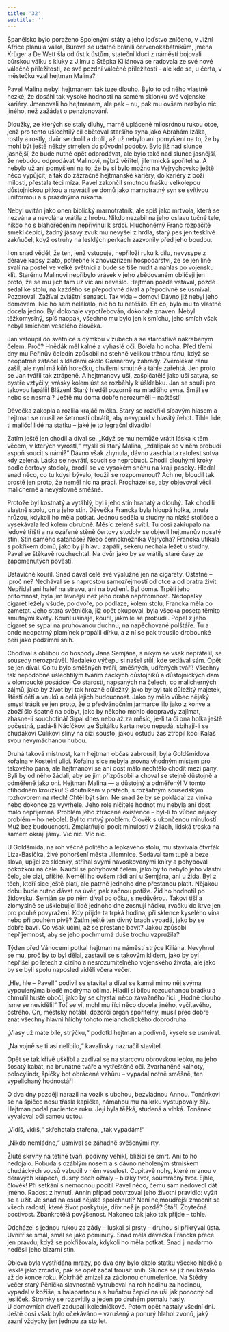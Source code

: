 ```yaml
---
title: '32'
subtitle: ''
---
```


Španělsko bylo poraženo Spojenými státy a jeho loďstvo zničeno, v Jižní Africe planula válka, Búrové se udatně bránili červenokabátníkům, jména Krüger a De Wett šla od úst k ústům, stateční kluci z náměstí bojovali búrskou válku s kluky z Jilmu a Štěpka Kiliánová se radovala ze své nové válečné příležitosti, ze své pozdní válečné příležitosti – ale kde se, u čerta, v městečku vzal hejtman Malina?

Pavel Malina nebyl hejtmanem tak tuze dlouho. Bylo to od něho vlastně hezké, že dosáhl tak vysoké hodnosti na samém sklonku své vojenské kariéry. Jmenovali ho hejtmanem, ale pak – nu, pak mu ovšem nezbylo nic jiného, než zažádat o penzionování.

Dloužky, ze kterých se staly dluhy, marně uplácené milosrdnou rukou otce, jenž pro tento ušlechtilý cíl obětoval staršího syna jako Abrahám Izáka, rostly a rostly, dvůr se drolil a drolil, až už nebylo ani pomyšlení na to, že by mohl být ještě někdy stmelen do původní podoby. Bylo již nad slunce jasnější, že bude nutné opět odprodávat, ale bylo také nad slunce jasnější, že nebudou odprodávat Malinovi, nýbrž věřitel, jilemnická spořitelna. A nebylo už ani pomyšlení na to, že by si bylo možno na Vejrychovsko ještě něco vypůjčit, a tak do zázračné hejtmanské kariéry, do kariéry z boží milosti, přestala téci míza. Pavel zakončil smutnou frašku velkolepou důstojnickou pitkou a navrátil se domů jako marnotratný syn se svítivou uniformou a s prázdnýma rukama.

Nebyl uvítán jako onen biblický marnotratník, ale spíš jako mrtvola, která se nezvána a nevolána vrátila z hrobu. Nikdo nezabil na jeho oslavu tučné tele, nikdo ho s blahořečením nepřivinul k srdci. Hluchoněmý Franc rozpačitě smekl čepici, žádný jásavý zvuk mu nevyšel z hrdla, starý pes jen tesklivě zakňučel, když ostruhy na lesklých perkách zazvonily před jeho boudou.

I on snad věděl, že ten, jenž vstupuje, nepřiloží ruku k dílu, nevysype z děravé kapsy zlato, potřebné k znovuzřízení hospodářství, že se jen líně svalí na postel ve velké světnici a bude se tiše nudit a nahlas po vojensku klít. Starému Malinovi nepřibylo vrásek v jeho zbědovaném obličeji jen proto, že se mu jich tam už víc ani nevešlo. Hejtman pozdě vstával, pozdě sedal ke stolu, na každého se přepodivně díval a přepodivně se usmíval. Pozoroval. Zažíval zvláštní senzaci. Tak vida – domov! Dávno již nebyl jeho domovem. Nic ho sem nelákalo, nic ho tu netěšilo. Eh co, bylo mu to vlastně docela jedno. Byl dokonale vypotřebován, dokonale znaven. Nebyl těžkomyslný, spíš naopak, všechno mu bylo jen k smíchu, jeho smích však nebyl smíchem veselého člověka.

Jan vstoupil do světnice s dýmkou v zubech a se starostlivě nakrabeným čelem. Proč? Hnědák měl kalné a vyhaslé oči. Bolela ho noha. Před třemi dny mu Peřinův čeledín způsobil na stehně velikou tržnou ránu, když se neopatrně zatáčel s kládami okolo Gasnerovy zahrady. Zvěrolékař ránu zašil, ale nyní má kůň horečku, chvílemi smutně a táhle zařehtá. Jen proto se Jan tvářil tak ztrápeně. A hejtmanovy uši, zašpičatělé jako uši satyra, se bystře vztyčily, vrásky kolem úst se rozběhly k úšklebku. Jan se souží pro takovou lapálii! Blázen! Starý hleděl pozorně na mladšího syna. Smál se nebo se nesmál? Ještě mu doma dobře nerozuměli – naštěstí!

Děvečka zakopla a rozlila krajáč mléka. Starý se rozkřikl sípavým hlasem a hejtman se musil ze šetrnosti obrátit, aby nevypukl v hlasitý řehot. Tihle lidé, ti maličcí lidé na statku – jaké je to legrační divadlo!

Zatím ještě jen chodil a díval se. „Když se mu nemůže vrátit láska k těm věcem, v kterých vyrostl,“ myslil si starý Malina, „zdalipak se v něm probudí aspoň soucit s námi?“ Dávno však zhynula, dávno zaschla ta ratolest sotva kdy zelená. Láska se nevrátí, soucit se neprobudí. Chodil dlouhými kroky podle čertovy stodoly, brodil se ve vysokém sněhu na kraji paseky. Hledal snad něco, co tu kdysi bývalo, toužil se rozpomenout? Ach ne, bloudil tak prostě jen proto, že neměl nic na práci. Procházel se, aby objevoval věci malicherné a nevýslovně směšné.

Protože byl kostnatý a vytáhlý, byl i jeho stín hranatý a dlouhý. Tak chodili vlastně spolu, on a jeho stín. Děvečka Francka byla hloupá holka, trnula hrůzou, kdykoli ho měla potkat. Jednou seděla u studny na nízké stoličce a vysekávala led kolem obrubně. Měsíc zeleně svítil. Tu cosi zakřupalo na ledové tříšti a na ozářené stěně čertovy stodoly se objevil hejtmanův nosatý stín. Stín samého satanáše? Nebo černokněžníka Vejrycha? Francka utíkala s pokřikem domů, jako by jí hlavu zapálil, sekeru nechala ležet u studny. Pavel se štěkavě rozchechtal. Na dvůr jako by se vrátily staré časy ze zapomenutých pověstí.

Ustavičně kouřil. Snad dával celé své výslužné jen na cigarety. Ostatně – proč ne? Nechával se s naprostou samozřejmostí od otce a od bratra živit. Nepřidal ani haléř na stravu, ani na bydlení. Byl doma. Trpěli jeho přítomnost, byla jim levnější než jeho drahá nepřítomnost. Nedopalky cigaret ležely všude, po dvoře, po podlaze, kolem stolu, Francka měla co zametat. Jeho stará světnička, již opět okupoval, byla všecka poseta těmito smutnými květy. Kouřil usínaje, kouřil, jakmile se probudil. Popel z jeho cigaret se sypal na pruhovanou duchnu, na napěchované polštáře. Tu a onde neopatrný plamínek propálil dírku, a z ní se pak trousilo drobounké peří jako podzimní sníh.

Chodíval s oblibou do hospody Jana Semjána, s nikým se však nepřátelil, se sousedy nerozprávěl. Nedaleko výčepu si našel stůl, kde sedával sám. Opět se jen díval. Co tu bylo směšných tváří, směšných, udřených tváří! Všechny tak nepodobné ušlechtilým tvářím čackých důstojníků a důstojnických dam v olomoucké posádce! Co starostí, napsaných na čelech, co malicherných zájmů, jako by život byl tak hrozně důležitý, jako by byl tak důležitý majetek, štěstí dětí a vnuků a celá jejich budoucnost. Jako by mělo vůbec nějaký smysl trápit se jen proto, že o předvánočním jarmarce lilo jako z konve a zboží šlo špatně na odbyt, jako by někoho mohlo doopravdy zajímat, zhasne-li souchotinář Sípal dnes nebo až za měsíc, je-li ta či ona holka ještě počestná, padá-li Nácíčkovi ze Špitálku karta nebo nepadá, sbíhají-li se chudákovi Culíkovi sliny na cizí sousto, jakou ostudu zas ztropil kočí Kalaš svou nevymáchanou hubou.

Druhá taková místnost, kam hejtman občas zabrousil, byla Goldšmídova kořalna v Kostelní ulici. Kořalna sice nebyla zrovna vhodným místem pro takového pána, ale hejtmanovi se ani dost málo nechtělo chodit mezi pány. Byli by od něho žádali, aby se jim přizpůsobil a choval se stejně důstojně a odměřeně jako oni. Hejtman Malina — a důstojný a odměřený! V tomto ctihodném kroužku! S doutníkem v prstech, s rozšafným sousedským rozhovorem na rtech! Chtěl být sám. Ne snad že by se pokládal za viníka nebo dokonce za vyvrhele. Jeho role ničitele hodnot mu nebyla ani dost málo nepříjemná. Problém jeho ztracené existence – byl-li to vůbec nějaký problém – ho nebolel. Byl to mrtvý problém. Člověk s ukončenou minulostí. Muž bez budoucnosti. Zmalátňující pocit minulosti v žilách, lidská troska na samém okraji jámy. Víc nic. Víc nic.

U Goldšmída, na roh věčně politého a lepkavého stolu, mu stavívala čtvrťák Líza-Basička, živé pohoršení města Jilemnice. Sedával tam tupě a beze slova, upíjel ze sklenky, stříhal svými navoskovanými kníry a pohyboval pokožkou na čele. Naučil se pohybovat čelem, jako by to nebylo jeho vlastní čelo, ale cizí, přišité. Neměli ho ovšem rádi ani u Semjána, ani u žida. Byl z těch, kteří sice ještě platí, ale patrně jednoho dne přestanou platit. Nějakou dobu bude nutno dávat na úvěr, pak začnou potíže. Žid ho hodnotil po židovsku. Semján se po něm díval po očku, s nedůvěrou. Takoví tiší a zlomyslně se ušklebující lidé jednoho dne zosnují hádku, rvačku do krve jen pro pouhé povyražení. Kdy přijde ta trpká hodina, při sklence kyselého vína nebo při pouhém pivě? Zatím ještě ten divný brach vypadá, jako by se dobře bavil. Co však učiní, až se přestane bavit? Jakou způsobí nepříjemnost, aby se jeho pochmurná duše trochu vzpružila?

Týden před Vánocemi potkal hejtman na náměstí strýce Kiliána. Nevyhnul se mu, proč by to byl dělal, zastavil se s takovým klidem, jako by byl nepřišel po letech z cizího a nesrozumitelného vojenského života, ale jako by se byli spolu naposled viděli včera večer.

„Hle, hle – Pavel!“ podivil se stavitel a díval se kamsi mimo něj svýma vypoulenýma bledě modrýma očima. Hladil si bílou rozcuchanou bradku a chmuřil husté obočí, jako by se chystal něco závažného říci. „Hodně dlouho jsme se neviděli!“ Toť se ví, mohl mu říci něco docela jiného, vyčítavého, ostrého. On, městský notábl, dozorčí orgán spořitelny, musil přec dobře znát všechny hlavní hříchy tohoto melancholického dobrodruha.

„Vlasy už máte bílé, strýčku,“ podotkl hejtman a podivně, kysele se usmíval.

„Na vojně se ti asi nelíbilo,“ kavalírsky naznačil stavitel.

Opět se tak křivě ušklíbl a zadíval se na starcovu obrovskou lebku, na jeho šosatý kabát, na brunátné tváře a vytřeštěné oči. Zvarhaněné kalhoty, polocylindr, špičky bot obrácené vzhůru – vypadal notně směšně, ten vypelichaný hodnostář!

O dva dny později narazil na vozík s ubohou, bezvládnou Annou. Tonánkovi se na špičce nosu třásla kapička, námahou mu na krku vystupovaly žíly. Hejtman podal pacientce ruku. Její byla těžká, studená a vlhká. Tonánek vyvaloval oči samou úctou.

„Vidíš, vidíš,“ skřehotala stařena, „tak vypadám!“

„Nikdo nemládne,“ usmíval se záhadně svěšenými rty.

Žluté skrvny na tetině tváři, podivný vehikl, blížící se smrt. Ani to ho nedojalo. Pobuda s ozáblým nosem a s dávno neholeným strniskem chudáckých vousů vzbudil v něm veselost. Cupitavě nohy, které mrznou v děravých křápech, dusný dech ožraly – blízký tvor, soumračný tvor. Ejhle, člověk! Při setkání s nemocnou pocítil Pavel něco, čemu sám nedovedl dát jméno. Radost z hynutí. Annin případ potvrzoval jeho životní pravidlo: vyžít se a užít. Je snad na osud nějaké spolehnutí? Není nejmoudřejší zmocnit se všech radostí, které život poskytuje, dřív než je pozdě? Stáří. Zbytečná poctivost. Zbankrotělá povýšenost. Nakonec tak jako tak přijde – tohle.

Odcházel s jednou rukou za zády – luskal si prsty – druhou si přikrýval ústa. Uvnitř se smál, smál se jako pominutý. Snad měla děvečka Francka přece jen pravdu, když se pokřižovala, kdykoli ho měla potkat. Snad ji nadarmo neděsil jeho bizarní stín.

Obleva byla vystřídána mrazy, po dva dny bylo okolo statku všecko hladké a lesklé jako zrcadlo, pak se opět začal trousit sníh. Slunce se již neukázalo až do konce roku. Kokrháč zmizel za záclonou chumelenice. Na Štědrý večer starý Pěnička slavnostně vytruboval na roh hodinu za hodinou, vypadal v kožiše, s halapartnou a s huňatou čepicí na uši jak ponocný od jesliček. Stromky se rozsvítily a jeden po druhém pomalu hasly. U domovních dveří zadupali koledníčkové. Potom opět nastaly všední dni. Ještě cosi však bylo očekáváno – vzrušený a ponurý hlahol zvonů, jaký zazní vždycky jen jednou za sto let.
